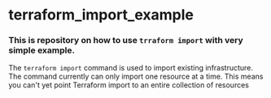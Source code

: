 # terraform_import_example

### This is repository on how to use `trraform import` with very simple example.

The `terraform import` command is used to import existing infrastructure. The command currently can only import one resource at a time. This means you can't yet point Terraform import to an entire collection of resources
